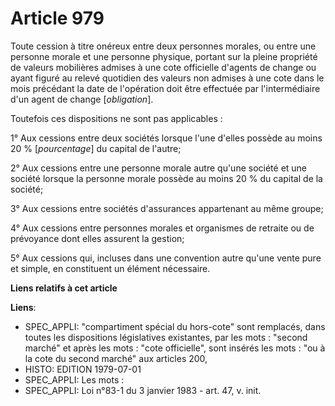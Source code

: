 # Article 979

Toute cession à titre onéreux entre deux personnes morales, ou entre une personne morale et une personne physique, portant
sur la pleine propriété de valeurs mobilières admises à une cote officielle d'agents de change ou ayant figuré au relevé
quotidien des valeurs non admises à une cote dans le mois précédant la date de l'opération doit être effectuée par
l'intermédiaire d'un agent de change [*obligation*].

Toutefois ces dispositions ne sont pas applicables :

1° Aux cessions entre deux sociétés lorsque l'une d'elles possède au moins 20 % [*pourcentage*] du capital de l'autre;

2° Aux cessions entre une personne morale autre qu'une société et une société lorsque la personne morale possède au moins 20
% du capital de la société;

3° Aux cessions entre sociétés d'assurances appartenant au même groupe;

4° Aux cessions entre personnes morales et organismes de retraite ou de prévoyance dont elles assurent la gestion;

5° Aux cessions qui, incluses dans une convention autre qu'une vente pure et simple, en constituent un élément nécessaire.

**Liens relatifs à cet article**

**Liens**:

  - SPEC_APPLI: "compartiment spécial du hors-cote" sont remplacés, dans toutes les dispositions législatives existantes, par les mots : "second marché" et après les mots : "cote officielle", sont insérés les mots : "ou à la cote du second marché" aux articles 200,
  - HISTO: EDITION 1979-07-01
  - SPEC_APPLI: Les mots :
  - SPEC_APPLI: Loi n°83-1 du 3 janvier 1983 - art. 47, v. init.
